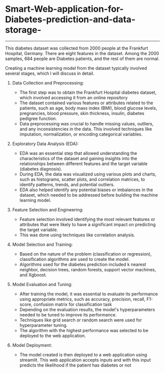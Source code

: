 # Smart-Web-application-for-Diabetes-prediction-and-data-storage-
---
This diabetes dataset was collected from 2000 people at the Frankfurt Hospital, Germany. There are eight features in the dataset. Among the 2000 samples, 684 people are Diabetes patients, and the rest of them are normal.

Creating a machine learning model from the dataset typically involved several stages, which I will discuss in detail.

1. Data Collection and Preprocessing:
   - The first step was to obtain the Frankfurt Hospital diabetes dataset, which involved accessing it from an online repository 
   - The dataset contained various features or attributes related to the patients, such as age, body mass index (BMI), blood glucose levels, pregnancies, blood pressure, skin thickness, insulin, diabetes pedigree function.
   - Data preprocessing was crucial to handle missing values, outliers, and any inconsistencies in the data. This involved techniques like imputation, normalization, or encoding categorical variables.

2. Exploratory Data Analysis (EDA):
   - EDA was an essential step that allowed understanding the characteristics of the dataset and gaining insights into the relationships between different features and the target variable (diabetes diagnosis).
   - During EDA, the data was visualized using various plots and charts, such as histograms, scatter plots, and correlation matrices, to identify patterns, trends, and potential outliers.
   - EDA also helped identify any potential biases or imbalances in the dataset, which needed to be addressed before building the machine learning model.

3. Feature Selection and Engineering:
   - Feature selection involved identifying the most relevant features or attributes that were likely to have a significant impact on predicting the target variable.
   - This was done using techniques like correlation analysis.

4. Model Selection and Training:
   - Based on the nature of the problem (classification or regression), classification algorithms are used to create the model.
   - Algorithms used for the diabetes prediction included k nearest neighbor, decision trees, random forests, support vector machines, and Xgboost.

5. Model Evaluation and Tuning:
   - After training the model, it was essential to evaluate its performance using appropriate metrics, such as accuracy, precision, recall, F1-score, confusion matrix for classification task   
   - Depending on the evaluation results, the model's hyperparameters needed to be tuned to improve its performance.
   - Techniques like grid search or random search were used for hyperparameter tuning.
   -  The algorithm with the highest performance was selected to be deployed to the web application.

6. Model Deployment:
   - The model created is then deployed to a web application using streamlit. This web application accepts inputs and with this input predicts the likelihood if the patient has diabetes or not
